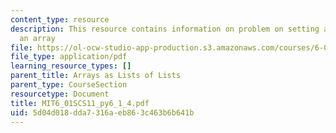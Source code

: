 ```yaml
---
content_type: resource
description: This resource contains information on problem on setting an element of
  an array
file: https://ol-ocw-studio-app-production.s3.amazonaws.com/courses/6-01sc-introduction-to-electrical-engineering-and-computer-science-i-spring-2011/5d04d018dda7316aeb863c463b6b641b_MIT6_01SCS11_py6_1_4.pdf
file_type: application/pdf
learning_resource_types: []
parent_title: Arrays as Lists of Lists
parent_type: CourseSection
resourcetype: Document
title: MIT6_01SCS11_py6_1_4.pdf
uid: 5d04d018-dda7-316a-eb86-3c463b6b641b
---
```

